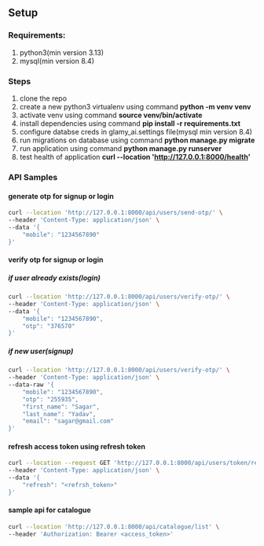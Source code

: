 ## Setup

### Requirements:
1. python3(min version 3.13)
2. mysql(min version 8.4)

### Steps
1. clone the repo
2. create a new python3 virtualenv using command **python -m venv venv**
3. activate venv using command **source venv/bin/activate**
4. install dependencies using command **pip install -r requirements.txt**
5. configure databse creds in glamy_ai.settings file(mysql min version 8.4)
6. run migrations on database using command **python manage.py migrate**
7. run application using command **python manage.py runserver**
8. test health of application **curl --location 'http://127.0.0.1:8000/health'**



### API Samples
#### generate otp for signup or login
```bash
curl --location 'http://127.0.0.1:8000/api/users/send-otp/' \
--header 'Content-Type: application/json' \
--data '{
    "mobile": "1234567890"
}'
```

#### verify otp for signup or login
##### if user already exists(login)
```bash
curl --location 'http://127.0.0.1:8000/api/users/verify-otp/' \
--header 'Content-Type: application/json' \
--data '{
    "mobile": "1234567890",
    "otp": "376570"
}'
```
##### if new user(signup)
```bash
curl --location 'http://127.0.0.1:8000/api/users/verify-otp/' \
--header 'Content-Type: application/json' \
--data-raw '{
    "mobile": "1234567890",
    "otp": "255935",
    "first_name": "Sagar",
    "last_name": "Yadav",
    "email": "sagar@gmail.com"
}'
```

#### refresh access token using refresh token
```bash
curl --location --request GET 'http://127.0.0.1:8000/api/users/token/refresh/' \
--header 'Content-Type: application/json' \
--data '{
    "refresh": "<refrsh_token>"
}'
```

#### sample api for catalogue
```bash
curl --location 'http://127.0.0.1:8000/api/catalogue/list' \
--header 'Authorization: Bearer <access_token>'
```
